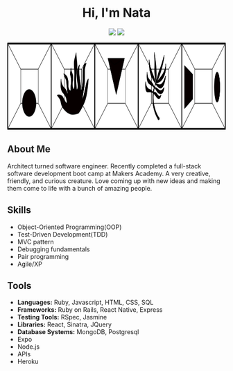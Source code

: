 <h1 align='center'>
  Hi, I'm Nata
</h1>
<p  align='center'>
  <a href="https://github.com/TataSher/CV"> <img src="https://img.shields.io/badge/GitHub-100000?style=for-the-badge&logo=github&logoColor=white" ></a>
   <a href="https://www.linkedin.com/in/natalia-sherchenkova"> <img src="https://img.shields.io/badge/-LinkedIn%20-black?style=for-the-badge&logo=linkedin&logoColor=white" ></a>
 </p>
 <div id="pattern">
  <a href="https://github.com/TataSher/CV"><img src="https://github.com/TataSher/nsherchenkova/blob/main/Resources/pattern.png" style="background-repeat: repeat-x;height: 200px;"/></a>
</div>
 </p>
 
## About Me

Architect turned software engineer. Recently completed a full-stack software development boot camp at Makers Academy.
A very creative, friendly, and curious creature. Love coming up with new ideas and making them come to life with a bunch of amazing people.

## Skills
  - Object-Oriented Programming(OOP)
  - Test-Driven Development(TDD)
  - MVC pattern
  - Debugging fundamentals
  - Pair programming
  - Agile/XP

## Tools
  - **Languages:** Ruby, Javascript, HTML, CSS, SQL
  - **Frameworks:** Ruby on Rails, React Native, Express
  - **Testing Tools:** RSpec, Jasmine
  - **Libraries:** React, Sinatra, JQuery
  - **Database Systems:** MongoDB, Postgresql
  - Expo
  - Node.js
  - APIs
  - Heroku
